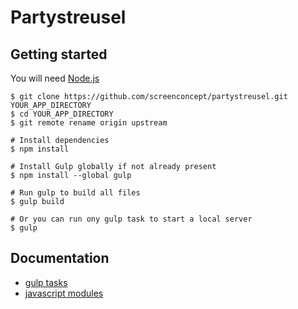 # Partystreusel

## Getting started

You will need [Node.js](http://nodejs.org)


    $ git clone https://github.com/screenconcept/partystreusel.git YOUR_APP_DIRECTORY
    $ cd YOUR_APP_DIRECTORY
    $ git remote rename origin upstream

    # Install dependencies
    $ npm install

    # Install Gulp globally if not already present
    $ npm install --global gulp

    # Run gulp to build all files
    $ gulp build

    # Or you can run ony gulp task to start a local server
    $ gulp


## Documentation

- [gulp tasks](docs/gulp.md)
- [javascript modules](docs/javascript.md)
